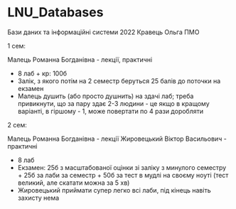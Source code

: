 # LNU_Databases
Бази даних та інформаційні системи 2022 Кравець Ольга ПМО

1 сем:

Малець Романна Богданівна - лекції, практичні
- 8 лаб + кр: 100б
- Залік, з якого потім на 2 семестр беруться 25 балів до поточки на екзамен
- Малець душить (або просто душнить) на здачі лаб; треба привикнути, що за пару здає 2-3 людини - це якщо в кращому варіанті, в гіршому - 1, може повертати по 4 рази доробляти


2 сем:

Малець Романна Богданівна - лекції
Жировецький Віктор Васильович - практичні
- 8 лаб 
- Екзамен: 25б з масштабованої оцінки зі заліку з минулого семестру + 25б за лаби за семестр + 50б за тест в мудлі на своєму ноуті (тест великий, але скатати можна за 5 хв)
- Жировецький приймати супер легко всі лаби, під кінець навіть захисту нема
